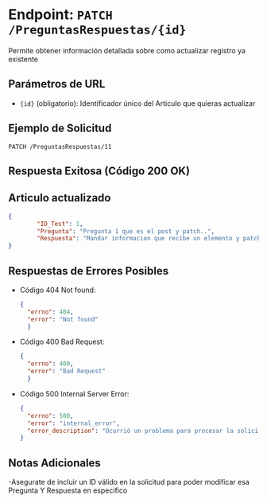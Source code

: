 # Endpoint: `PATCH /PreguntasRespuestas/{id}`

Permite obtener información detallada sobre como actualizar registro ya existente 

## Parámetros de URL
- `{id}` (obligatorio): Identificador único del Articulo que quieras actualizar

## Ejemplo de Solicitud
```http
PATCH /PreguntasRespuestas/11
```

## Respuesta Exitosa (Código 200 OK)
## Articulo actualizado
```json
{
        "ID_Test": 1,
        "Pregunta": "Pregunta 1 que es el post y patch..",
        "Respuesta": "Mandar informacion que recibe un elemento y patch..."
}
```

## Respuestas de Errores Posibles
- Código 404 Not found:

  ```json
  {
    "errno": 404,
    "error": "Not found"
    }
  ```

- Código 400 Bad Request:

  ```json
  {
    "errno": 400,
    "error": "Bad Request"
    }
  ```

- Código 500 Internal Server Error:
  ```json
  {
    "errno": 500,
    "error": "internal_error",
    "error_description": "Ocurrió un problema para procesar la solicitud"
  }
  ``` 

## Notas Adicionales

-Asegurate de incluir un ID válido en la solicitud para poder modificar esa Pregunta Y Respuesta 
en especifico
